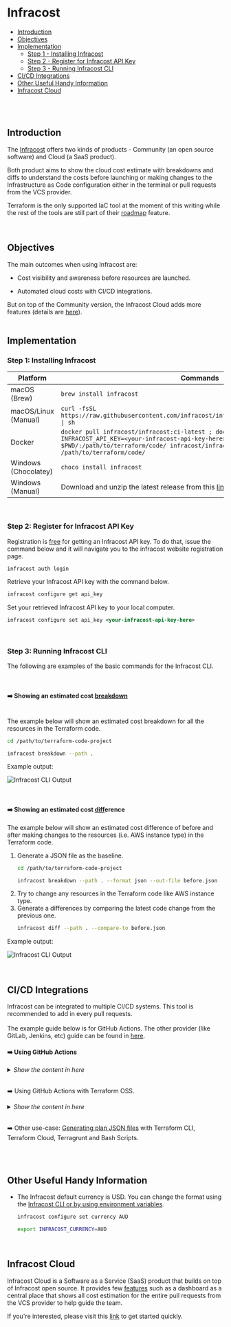 # Infracost

- [Introduction](#introduction)
- [Objectives](#objectives)
- [Implementation](#implementation)
    - [Step 1 - Installing Infracost](#step-1-installing-infracost)
    - [Step 2 - Register for Infracost API Key](#step-2-register-for-infracost-api-key)
    - [Step 3 - Running Infracost CLI](#step-3-running-infracost-cli)
- [CI/CD Integrations](#cicd-integrations)
- [Other Useful Handy Information](#other-useful-handy-information)
- [Infracost Cloud](#infracost-cloud)

<br><br>

## Introduction
The [Infracost](https://www.infracost.io) offers two kinds of products - Community (an open source software) and Cloud (a SaaS product). 

Both product aims to show the cloud cost estimate with breakdowns and diffs to understand the costs before launching or making changes to the Infrastructure as Code configuration either in the terminal or pull requests from the VCS provider.
<br>

Terraform is the only supported IaC tool at the moment of this writing while the rest of the tools are still part of their [roadmap](https://github.com/infracost/infracost/projects/2) feature.

<br>

## Objectives
The main outcomes when using Infracost are:

- Cost visibility and awareness before resources are launched.

- Automated cloud costs with CI/CD integrations.

But on top of the Community version, the Infracost Cloud adds more features (details are [here](https://www.infracost.io/pricing)).
<br>
<br>

## Implementation


### Step 1: Installing Infracost

| **Platform**         | Commands                                                                                                                                                                                                                                        |
|----------------------|-------------------------------------------------------------------------------------------------------------------------------------------------------------------------------------------------------------------------------------------------|
| macOS (Brew)         | ```brew install infracost```                                                                                                                                                                                                               |
| macOS/Linux (Manual) | ```curl -fsSL https://raw.githubusercontent.com/infracost/infracost/master/scripts/install.sh \| sh```                                                                                                                                     |
| Docker               | ```docker pull infracost/infracost:ci-latest ; docker run --rm -e INFRACOST_API_KEY=<your-infracost-api-key-here> -v $PWD/:/path/to/terraform/code/ infracost/infracost:ci-latest breakdown --path /path/to/terraform/code/ ``` |
| Windows (Chocolatey) | ```choco install infracost```                                                                                                                                                                                                             |
| Windows (Manual)     | Download and unzip the latest release from this [link](https://github.com/infracost/infracost/releases/latest/download/infracost-windows-amd64.zip).                                                                                                           |


<br>

### Step 2: Register for Infracost API Key
Registration is <u>free</u> for getting an Infracost API key. To do that, issue the command below and it will navigate you to the infracost website registration page.

```bash
infracost auth login
```

Retrieve your Infracost API key with the command below.

```bash
infracost configure get api_key
```

Set your retrieved Infracost API key to your local computer.

```xml
infracost configure set api_key <your-infracost-api-key-here>
```

<br>

### Step 3: Running Infracost CLI
The following are examples of the basic commands for the Infracost CLI.<br>

<br>

#### ➡️ Showing an estimated cost <u>breakdown</u>

<br>
The example below will show an estimated cost breakdown for all the resources in the Terraform code.

```bash
cd /path/to/terraform-code-project

infracost breakdown --path .
```

Example output:

![Infracost CLI Output](images/infracost-cli1.png)


<br>

#### ➡️ Showing an estimated cost <u>diff</u>erence

The example below will show an estimated cost difference of before and after making changes to the resources (i.e. AWS instance type) in the Terraform code.

1. Generate a JSON file as the baseline.
    ```bash
    cd /path/to/terraform-code-project

    infracost breakdown --path . --format json --out-file before.json
    ```
2. Try to change any resources in the Terraform code like AWS instance type.
3.  Generate a differences by comparing the latest code change from the previous one.
    ```bash
    infracost diff --path . --compare-to before.json
    ```

Example output:

  ![Infracost CLI Output](images/infracost-cli2.png)


<br>

## CI/CD Integrations
Infracost can be integrated to multiple CI/CD systems. This tool is recommended to add in every pull requests.
<br><br>The example guide below is for GitHub Actions. The other provider (like GitLab, Jenkins, etc) guide can be found in [here](https://www.infracost.io/docs/integrations/cicd/).


#### ➡️ Using GitHub Actions

<details><summary>
<i>Show the content in here</i>
</summary>
<br>

Please visit the [Infracost GitHub Actions](https://github.com/infracost/actions) guide to explore other options and details.
<br>

1. [Create a Github repository secrets](https://docs.github.com/en/actions/security-guides/encrypted-secrets#creating-encrypted-secrets-for-a-repository) with the following details.
    - Name   = `INFRACOST_API_KEY`
    - Secret = `<Your Infracost API key>` 
  
  <br>

  ![Github Secrets](images/github.secrets.png)


2. Create a file `.github/workflows/infracost.yml` with the content below.
  ```yaml
  name: Infracost
  on: 
    pull_request:
      branches:
        - main

  # env:
  #   # If you use private modules you'll need this env variable to use
  #   # the same ssh-agent socket value across all jobs & steps.
  #   SSH_AUTH_SOCK: /tmp/ssh_agent.sock

  jobs:
    terraform-project:
      name: Terraform project
      runs-on: ubuntu-latest
      permissions:
        contents: read
        pull-requests: write

      env:
        TF_ROOT: ./
        # If you're using Terraform Cloud/Enterprise and have variables or private modules stored
        # on there, specify the following to automatically retrieve the variables:
        #   INFRACOST_TERRAFORM_CLOUD_TOKEN: ${{ secrets.TFC_TOKEN }}
        #   INFRACOST_TERRAFORM_CLOUD_HOST: app.terraform.io # Change this if you're using Terraform Enterprise

      steps:
        # If you use private modules, add an environment variable or secret
        # called GIT_SSH_KEY with your private key, so Infracost can access
        # private repositories (similar to how Terraform/Terragrunt does).
        # - name: add GIT_SSH_KEY
        #   run: |
        #     ssh-agent -a $SSH_AUTH_SOCK
        #     mkdir -p ~/.ssh
        #     echo "${{ secrets.GIT_SSH_KEY }}" | tr -d '\r' | ssh-add -
        #     ssh-keyscan github.com >> ~/.ssh/known_hosts

        - name: Setup Infracost
          uses: infracost/actions/setup@v2
          # See https://github.com/infracost/actions/tree/master/setup for other inputs
          # If you can't use this action, see Docker images in https://infracost.io/cicd
          with:
            api-key: ${{ secrets.INFRACOST_API_KEY }}

        # Checkout the "main" branch of the pull request.
        - name: Checkout main branch
          uses: actions/checkout@v3
          with:
            # Referencing to the "main" branch
            ref: '${{ github.event.pull_request.base.ref }}'

        # Generate Infracost JSON file as the baseline.
        - name: Generate Infracost cost estimate baseline
          run: |
            infracost breakdown --path=${TF_ROOT} \
                                --format=json \
                                --out-file=/tmp/infracost-base.json

        # Checkout the current PR branch so we can create a diff.
        - name: Checkout PR branch
          uses: actions/checkout@v3

        # Generate an Infracost diff and save it to a JSON file.
        - name: Generate Infracost diff
          run: |
            infracost diff --path=${TF_ROOT} \
                            --format=json \
                            --compare-to=/tmp/infracost-base.json \
                            --out-file=/tmp/infracost.json

        # Posts a comment to the PR using the 'update' behavior.
        # This creates a single comment and updates it. The "quietest" option.
        # The other valid behaviors are:
        #   delete-and-new - Delete previous comments and create a new one.
        #   hide-and-new - Minimize previous comments and create a new one.
        #   new - Create a new cost estimate comment on every push.
        # See https://www.infracost.io/docs/features/cli_commands/#comment-on-pull-requests for other options.
        - name: Post Infracost comment
          run: |
              infracost comment github --path=/tmp/infracost.json \
                                      --repo=$GITHUB_REPOSITORY \
                                      --github-token=${{github.token}} \
                                      --pull-request=${{github.event.pull_request.number}} \
                                      --behavior=update
  ```
3. Now, you can try to create a pull request to your GitHub repository and the workflow will be running automatically. 
  <br><br>A comment will be posted to the PR comment thread displaying an estimated cost outcome.
  <br><br>Below is an example of the Infracost output.

  ![Github Comment](images/github.comment.png)
</details>

  <br>

  ➡️ Using GitHub Actions with Terraform OSS.
<details><summary>
<i>Show the content in here</i>
</summary>

  ```yml
  name: Infracost
  on: 
    pull_request:
      branches:
        - main

  jobs:
    infracost:
      runs-on: ubuntu-latest
      env:
        working-directory: ./
        AWS_ACCESS_KEY_ID:  ${{ secrets.AWS_ACCESS_KEY_ID }}
        AWS_SECRET_ACCESS_KEY:  ${{ secrets.AWS_SECRET_ACCESS_KEY }}  
        AWS_SESSION_TOKEN:  ${{ secrets.AWS_SESSION_TOKEN }}

      name: Run Infracost
      steps:
        - name: Check out repository
          uses: actions/checkout@v2
          
        - name: Install terraform
          uses: hashicorp/setup-terraform@v1
          with:
            # This is recommended so the `terraform show` command outputs the valid JSON.
            terraform_wrapper: false

        - name: Terraform init
          run: terraform init
          working-directory: ${{ env.working-directory }}

        - name: Terraform plan
          run: terraform plan -out tfplan.binary
          working-directory: ${{ env.working-directory }}

        - name: Terraform show
          run: terraform show -json tfplan.binary > plan.json
          working-directory: ${{ env.working-directory }}

        - name: Setup Infracost
          uses: infracost/actions/setup@v1
          with:
            api-key: ${{ secrets.INFRACOST_API_KEY }}

        - name: Set AUD Currency and Generate Infracost JSON
          run: |
            infracost configure set currency AUD
            infracost breakdown --path plan.json --format json --out-file /tmp/infracost.json
          working-directory: ${{ env.working-directory }}
          
        - name: Post Infracost comment
          uses: infracost/actions/comment@v1
          with:
            path: /tmp/infracost.json
            # Choose the commenting behavior, 'update' is a good default:
            behavior: update # Create a single comment and update it. The "quietest" 
  ```
  </details>
  <br>

  ➡️ Other use-case: [Generating plan JSON files](https://www.infracost.io/docs/troubleshooting/#2-generating-plan-json-files) with Terraform CLI, Terraform Cloud, Terragrunt and Bash Scripts.


<br><br>

## Other Useful Handy Information

- The Infracost default currency is USD. You can change the format using the [Infracost CLI or by using environment variables](https://www.infracost.io/docs/features/environment_variables/#infracost_currency).
  ```bash
  infracost configure set currency AUD
  ```
  ```bash
  export INFRACOST_CURRENCY=AUD
  ```

<br>

## Infracost Cloud
Infracost Cloud is a Software as a Service (SaaS) product that builds on top of Infracost open source. It provides few [features](https://www.infracost.io/pricing/) such as a dashboard as a central place that shows all cost estimation for the entire pull requests from the VCS provider to help guide the team.

If you're interested, please visit this [link](https://www.infracost.io/docs/infracost_cloud/get_started/) to get started quickly.